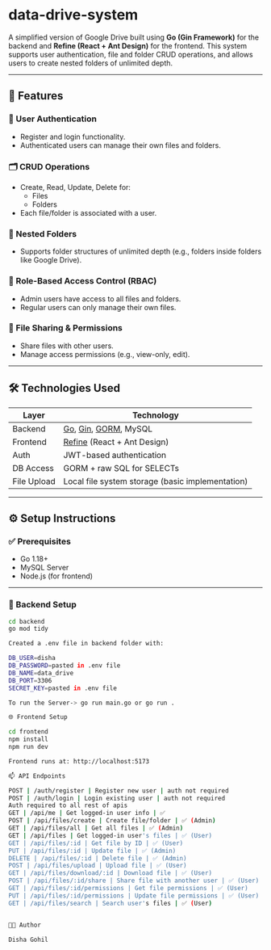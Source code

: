 # data-drive-system


A simplified version of Google Drive built using **Go (Gin Framework)** for the backend and **Refine (React + Ant Design)** for the frontend. This system supports user authentication, file and folder CRUD operations, and allows users to create nested folders of unlimited depth.

---

## 🚀 Features

### 🔐 User Authentication
- Register and login functionality.
- Authenticated users can manage their own files and folders.

### 🗂️ CRUD Operations
- Create, Read, Update, Delete for:
  - Files
  - Folders
- Each file/folder is associated with a user.

### 🧩 Nested Folders
- Supports folder structures of unlimited depth (e.g., folders inside folders like Google Drive).

### 🧠 Role-Based Access Control (RBAC)
- Admin users have access to all files and folders.
- Regular users can only manage their own files.

### 💬 File Sharing & Permissions
- Share files with other users.
- Manage access permissions (e.g., view-only, edit).

---

## 🛠️ Technologies Used

| Layer       | Technology                           |
|------------|---------------------------------------|
| Backend     | [Go](https://golang.org/), [Gin](https://gin-gonic.com/), [GORM](https://gorm.io/), MySQL |
| Frontend    | [Refine](https://refine.dev/) (React + Ant Design) |
| Auth        | JWT-based authentication |
| DB Access   | GORM + raw SQL for SELECTs |
| File Upload | Local file system storage (basic implementation) |

---

## ⚙️ Setup Instructions

### ✅ Prerequisites
- Go 1.18+
- MySQL Server
- Node.js (for frontend)

---

### 🧩 Backend Setup

```bash
cd backend
go mod tidy

Created a .env file in backend folder with:

DB_USER=disha
DB_PASSWORD=pasted in .env file
DB_NAME=data_drive
DB_PORT=3306
SECRET_KEY=pasted in .env file

To run the Server-> go run main.go or go run .

🌐 Frontend Setup

cd frontend
npm install
npm run dev

Frontend runs at: http://localhost:5173

📫 API Endpoints 

POST | /auth/register | Register new user | auth not required
POST | /auth/login | Login existing user | auth not required
Auth required to all rest of apis
GET | /api/me | Get logged-in user info | ✅
POST | /api/files/create | Create file/folder | ✅ (Admin)
GET | /api/files/all | Get all files | ✅ (Admin)
GET | /api/files | Get logged-in user's files | ✅ (User)
GET | /api/files/:id | Get file by ID | ✅ (User)
PUT | /api/files/:id | Update file | ✅ (Admin)
DELETE | /api/files/:id | Delete file | ✅ (Admin)
POST | /api/files/upload | Upload file | ✅ (User)
GET | /api/files/download/:id | Download file | ✅ (User)
POST | /api/files/:id/share | Share file with another user | ✅ (User)
GET | /api/files/:id/permissions | Get file permissions | ✅ (User)
PUT | /api/files/:id/permissions | Update file permissions | ✅ (User)
GET | /api/files/search | Search user's files | ✅ (User)


👩‍💻 Author

Disha Gohil

